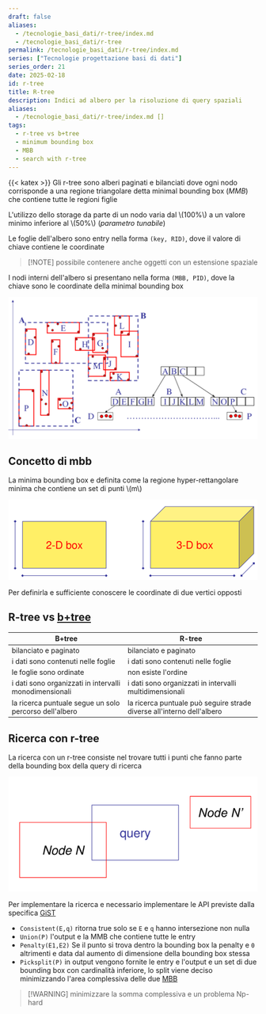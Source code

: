 ```yaml
---
draft: false
aliases:
  - /tecnologie_basi_dati/r-tree/index.md
  - /tecnologie_basi_dati/r-tree
permalink: /tecnologie_basi_dati/r-tree/index.md
series: ["Tecnologie progettazione basi di dati"]
series_order: 21
date: 2025-02-18
id: r-tree
title: R-tree
description: Indici ad albero per la risoluzione di query spaziali
aliases:
  - /tecnologie_basi_dati/r-tree/index.md []
tags:
  - r-tree vs b+tree
  - minimum bounding box
  - MBB
  - search with r-tree
---
```


{{< katex >}}
Gli r-tree sono alberi paginati e bilanciati dove ogni nodo corrisponde a una regione triangolare detta minimal bounding box (*MMB*) che contiene tutte le regioni figlie

L'utilizzo dello storage da parte di un nodo varia dal \\(100\%\\) a un valore minimo inferiore al \\(50\%\\) (*parametro tunabile*)

Le foglie dell'albero sono entry nella forma  `(key, RID)`, dove il valore di chiave contiene le coordinate
>[!NOTE] possibile contenere anche oggetti con un estensione spaziale

I nodi interni dell'albero si presentano nella forma `(MBB, PID)`, dove la chiave sono le coordinate della minimal bounding box

![](r_tree.png)

## Concetto di mbb

La minima bounding box e definita come la regione hyper-rettangolare minima che contiene un set di punti \\(m\\)

![](minimum_bounding_box.png)

Per definirla e sufficiente conoscere le coordinate di due vertici opposti

## R-tree vs [b+tree](/tecnologie_basi_dati/b+tree)


| B+tree                                                 | R-tree                                                                 |
| ------------------------------------------------------ | ---------------------------------------------------------------------- |
| bilanciato e paginato                                  | bilanciato e paginato                                                  |
| i dati sono contenuti nelle foglie                     | i dati sono contenuti nelle foglie                                     |
| le foglie sono ordinate                                | non esiste l'ordine                                                    |
| i dati sono organizzati in intervalli monodimensionali | i dati sono organizzati in intervalli multidimensionali                |
| la ricerca puntuale segue un solo percorso dell'albero | la ricerca puntuale può seguire strade diverse all'interno dell'albero |


## Ricerca con r-tree

La ricerca con un r-tree consiste nel trovare tutti i punti che fanno parte della bounding box della query di ricerca

![](ricerca_r_tree.png)

Per implementare la ricerca e necessario implementare le API previste dalla specifica [GiST](/tecnologie_basi_dati/gist)

- `Consistent(E,q)` ritorna true solo se `E` e `q` hanno intersezione non nulla
- `Union(P)` l'output e la MMB che contiene tutte le entry
-  `Penalty(E1,E2)` Se il punto si trova dentro la bounding box la penalty e `0` altrimenti e data dal aumento di dimensione della bounding box stessa
- `Picksplit(P)` in output vengono fornite le entry e l'output e un set di due bounding box con cardinalità inferiore, lo split viene deciso minimizzando l'area complessiva delle due [MBB](#concetto-di-mbb)
>[!WARNING] minimizzare la somma complessiva e un problema Np-hard
